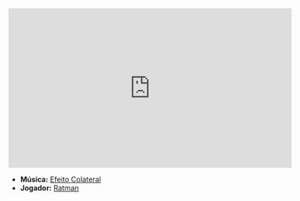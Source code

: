 <iframe width="560" height="315" src="https://www.youtube.com/embed/NXSg0mUIwX4?si=NGGyjNcyqVgPPKcl" title="YouTube video player" frameborder="0" allow="accelerometer; autoplay; clipboard-write; encrypted-media; gyroscope; picture-in-picture; web-share" referrerpolicy="strict-origin-when-cross-origin" allowfullscreen></iframe>

- **Música:** [Efeito Colateral](content/Músicas/Efeito%20Colateral.md)
- **Jogador:** [Ratman](content/Jogadores/Ratman.md)